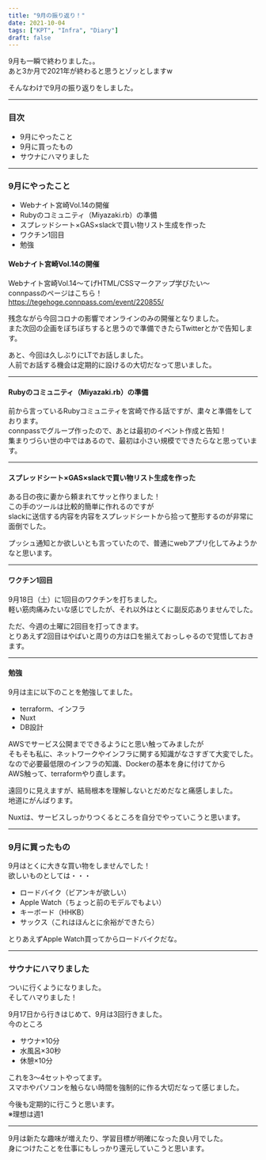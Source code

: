 ```yaml
---
title: "9月の振り返り！"
date: 2021-10-04
tags: ["KPT", "Infra", "Diary"]
draft: false
---
```


9月も一瞬で終わりました。。  
あと3か月で2021年が終わると思うとゾッとしますw  

そんなわけで9月の振り返りをしました。  

---

### 目次

- 9月にやったこと
- 9月に買ったもの
- サウナにハマりました

---

### 9月にやったこと

- Webナイト宮崎Vol.14の開催
- Rubyのコミュニティ（Miyazaki.rb）の準備
- スプレッドシート×GAS×slackで買い物リスト生成を作った
- ワクチン1回目
- 勉強

#### Webナイト宮崎Vol.14の開催

Webナイト宮崎Vol.14〜てげHTML/CSSマークアップ学びたい〜  
connpassのページはこちら！  
https://tegehoge.connpass.com/event/220855/

残念ながら今回コロナの影響でオンラインのみの開催となりました。  
また次回の企画をぼちぼちすると思うので準備できたらTwitterとかで告知します。  

あと、今回は久しぶりにLTでお話しました。  
人前でお話する機会は定期的に設けるの大切だなって思いました。  

---

#### Rubyのコミュニティ（Miyazaki.rb）の準備

前から言っているRubyコミュニティを宮崎で作る話ですが、粛々と準備をしております。  
connpassでグループ作ったので、あとは最初のイベント作成と告知！  
集まりづらい世の中ではあるので、最初は小さい規模でできたらなと思っています。  

---

#### スプレッドシート×GAS×slackで買い物リスト生成を作った

ある日の夜に妻から頼まれてサッと作りました！  
この手のツールは比較的簡単に作れるのですが  
slackに送信する内容を内容をスプレッドシートから拾って整形するのが非常に面倒でした。  

プッシュ通知とか欲しいとも言っていたので、普通にwebアプリ化してみようかなと思います。  

---

#### ワクチン1回目

9月18日（土）に1回目のワクチンを打ちました。  
軽い筋肉痛みたいな感じでしたが、それ以外はとくに副反応ありませんでした。  

ただ、今週の土曜に2回目を打ってきます。  
とりあえず2回目はやばいと周りの方は口を揃えておっしゃるので覚悟しておきます。  

---

#### 勉強

9月は主に以下のことを勉強してました。  

- terraform、インフラ
- Nuxt
- DB設計

AWSでサービス公開までできるようにと思い触ってみましたが  
そもそも私に、ネットワークやインフラに関する知識がなさすぎて大変でした。  
なので必要最低限のインフラの知識、Dockerの基本を身に付けてから  
AWS触って、terraformやり直します。  

遠回りに見えますが、結局根本を理解しないとだめだなと痛感しました。  
地道にがんばります。  

Nuxtは、サービスしっかりつくるところを自分でやっていこうと思います。  

---

### 9月に買ったもの

9月はとくに大きな買い物をしませんでした！  
欲しいものとしては・・・  

- ロードバイク（ビアンキが欲しい）
- Apple Watch（ちょっと前のモデルでもよい）
- キーボード（HHKB）
- サックス（これはほんとに余裕ができたら）

とりあえずApple Watch買ってからロードバイクだな。  

---

### サウナにハマりました

ついに行くようになりました。  
そしてハマりました！  

9月17日から行きはじめて、9月は3回行きました。  
今のところ

- サウナ×10分
- 水風呂×30秒
- 休憩×10分

これを3〜4セットやってます。  
スマホやパソコンを触らない時間を強制的に作る大切だなって感じました。  

今後も定期的に行こうと思います。  
※理想は週1

---

9月は新たな趣味が増えたり、学習目標が明確になった良い月でした。  
身につけたことを仕事にもしっかり還元していこうと思います。  
